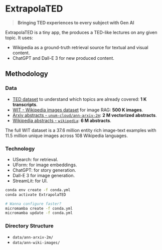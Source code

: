 # ExtrapolaTED

> __Bringing TED experiences to every subject with Gen AI__

ExtrapolaTED is a tiny app, the produces a TED-like lectures on any given topic.
It uses:

- Wikipedia as a ground-truth retrieval source for textual and visual content.
- ChatGPT and Dall-E 3 for new produced content.

## Methodology

### Data

- [TED dataset](https://www.idiap.ch/en/dataset/ted) to understand which topics are already covered: __1 K transcripts__.
- [WIT - Wikipedia images dataset](https://github.com/google-research-datasets/wit) for image RAG: __500 K images__.
- [Arxiv abstracts - `unum-cloud/ann-arxiv-2m`](https://huggingface.co/datasets/unum-cloud/ann-arxiv-2m): __2 M vectorized abstracts__.
- [Wikipedia abstracts - `wikipedia`](https://huggingface.co/datasets/wikipedia/): __6 M abstracts__.

The full WIT dataset is a 37.6 million entity rich image-text examples with 11.5 million unique images across 108 Wikipedia languages.

### Technology

- USearch: for retrieval.
- UForm: for image embeddings.
- ChatGPT: for story generation.
- Dall-E 3 for image generation.
- StreamLit: for UI.

```sh
conda env create -f conda.yml
conda activate ExtrapolaTED

# Wanna configure faster?
micromamba create -f conda.yml 
micromamba update -f conda.yml
```

### Directory Structure

- `data/ann-arxiv-2m/`
- `data/ann-wiki-images/`